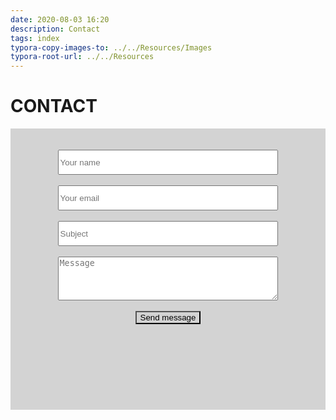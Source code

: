 ```yaml
---
date: 2020-08-03 16:20
description: Contact
tags: index
typora-copy-images-to: ../../Resources/Images
typora-root-url: ../../Resources
---
```


# CONTACT

  <form action="https://formspree.io/nobyrnes@icloud.com" method="POST">
<div style="background-color:lightgray;text-align:center; width:100%;height:450px">
<br><br>
     <input  type="text" placeholder="Your name" name="name" style="width:70%;height:40px"><br><br>
     <input  type="email" placeholder="Your email" name="email" style="width:70%;height:40px"><br><br>
     <input type="text" placeholder="Subject" name="subject" style="width:70%;height:40px"><br><br>
     <textarea rows="6" placeholder="Message" name="message" style="width:70%;height:70px"></textarea><br><br>
     <button  type="submit" value="send" role="button" style="background-color:lightgray">Send message</button>
</div>
  </form>

